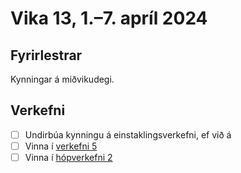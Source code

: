 # Vika 13, 1.–7. apríl 2024

## Fyrirlestrar

Kynningar á miðvikudegi.

## Verkefni

- [ ] Undirbúa kynningu á einstaklingsverkefni, ef við á
- [ ] Vinna í [verkefni 5](https://github.com/vefforritun/vef2-2024-v5)
- [ ] Vinna í [hópverkefni 2](https://github.com/vefforritun/vef2-2024-h2)
